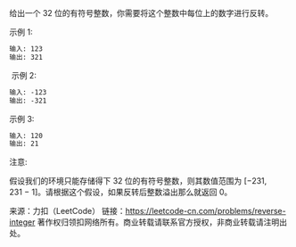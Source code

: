 给出一个 32 位的有符号整数，你需要将这个整数中每位上的数字进行反转。

示例 1:
```xml
输入: 123
输出: 321
```
 示例 2:
```xml
输入: -123
输出: -321
```
示例 3:
```xml
输入: 120
输出: 21
```
注意:

假设我们的环境只能存储得下 32 位的有符号整数，则其数值范围为 [−231,  231 − 1]。请根据这个假设，如果反转后整数溢出那么就返回 0。

来源：力扣（LeetCode）
链接：https://leetcode-cn.com/problems/reverse-integer
著作权归领扣网络所有。商业转载请联系官方授权，非商业转载请注明出处。
